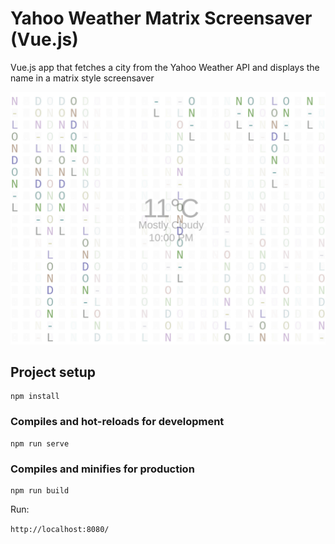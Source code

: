 # Yahoo Weather Matrix Screensaver (Vue.js)

Vue.js app that fetches a city from the Yahoo Weather API and displays the name in a matrix style screensaver

![alt text](screenshot.png)

## Project setup
```
npm install
```

### Compiles and hot-reloads for development
```
npm run serve
```

### Compiles and minifies for production
```
npm run build
```

Run:  

```http://localhost:8080/```  
  